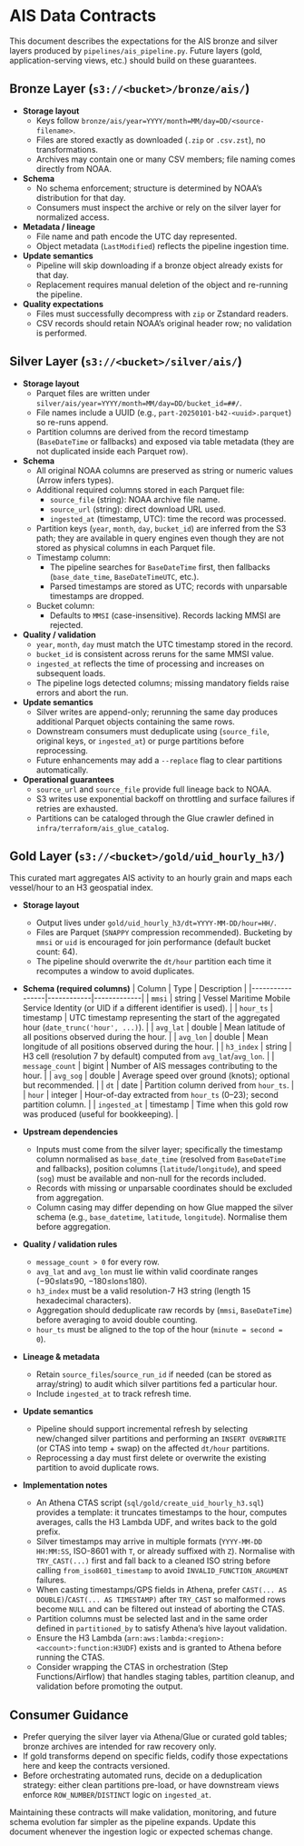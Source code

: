 # AIS Data Contracts

This document describes the expectations for the AIS bronze and silver layers produced by `pipelines/ais_pipeline.py`. Future layers (gold, application-serving views, etc.) should build on these guarantees.

## Bronze Layer (`s3://<bucket>/bronze/ais/`)

- **Storage layout**
  - Keys follow `bronze/ais/year=YYYY/month=MM/day=DD/<source-filename>`.
  - Files are stored exactly as downloaded (`.zip` or `.csv.zst`), no transformations.
  - Archives may contain one or many CSV members; file naming comes directly from NOAA.
- **Schema**
  - No schema enforcement; structure is determined by NOAA’s distribution for that day.
  - Consumers must inspect the archive or rely on the silver layer for normalized access.
- **Metadata / lineage**
  - File name and path encode the UTC day represented.
  - Object metadata (`LastModified`) reflects the pipeline ingestion time.
- **Update semantics**
  - Pipeline will skip downloading if a bronze object already exists for that day.
  - Replacement requires manual deletion of the object and re-running the pipeline.
- **Quality expectations**
  - Files must successfully decompress with `zip` or Zstandard readers.
  - CSV records should retain NOAA’s original header row; no validation is performed.

## Silver Layer (`s3://<bucket>/silver/ais/`)

- **Storage layout**
  - Parquet files are written under `silver/ais/year=YYYY/month=MM/day=DD/bucket_id=##/`.
  - File names include a UUID (e.g., `part-20250101-b42-<uuid>.parquet`) so re-runs append.
  - Partition columns are derived from the record timestamp (`BaseDateTime` or fallbacks) and exposed via table metadata (they are not duplicated inside each Parquet row).
- **Schema**
  - All original NOAA columns are preserved as string or numeric values (Arrow infers types).
  - Additional required columns stored in each Parquet file:
    - `source_file` (string): NOAA archive file name.
    - `source_url` (string): direct download URL used.
    - `ingested_at` (timestamp, UTC): time the record was processed.
  - Partition keys (`year`, `month`, `day`, `bucket_id`) are inferred from the S3 path; they are available in query engines even though they are not stored as physical columns in each Parquet file.
  - Timestamp column:
    - The pipeline searches for `BaseDateTime` first, then fallbacks (`base_date_time`, `BaseDateTimeUTC`, etc.).
    - Parsed timestamps are stored as UTC; records with unparsable timestamps are dropped.
  - Bucket column:
    - Defaults to `MMSI` (case-insensitive). Records lacking MMSI are rejected.
- **Quality / validation**
  - `year`, `month`, `day` must match the UTC timestamp stored in the record.
  - `bucket_id` is consistent across reruns for the same MMSI value.
  - `ingested_at` reflects the time of processing and increases on subsequent loads.
  - The pipeline logs detected columns; missing mandatory fields raise errors and abort the run.
- **Update semantics**
  - Silver writes are append-only; rerunning the same day produces additional Parquet objects containing the same rows.
  - Downstream consumers must deduplicate using (`source_file`, original keys, or `ingested_at`) or purge partitions before reprocessing.
  - Future enhancements may add a `--replace` flag to clear partitions automatically.
- **Operational guarantees**
  - `source_url` and `source_file` provide full lineage back to NOAA.
  - S3 writes use exponential backoff on throttling and surface failures if retries are exhausted.
  - Partitions can be cataloged through the Glue crawler defined in `infra/terraform/ais_glue_catalog`.

## Gold Layer (`s3://<bucket>/gold/uid_hourly_h3/`)

This curated mart aggregates AIS activity to an hourly grain and maps each vessel/hour to an H3 geospatial index.

- **Storage layout**
  - Output lives under `gold/uid_hourly_h3/dt=YYYY-MM-DD/hour=HH/`.
  - Files are Parquet (`SNAPPY` compression recommended). Bucketing by `mmsi` or `uid` is encouraged for join performance (default bucket count: 64).
  - The pipeline should overwrite the `dt/hour` partition each time it recomputes a window to avoid duplicates.

- **Schema (required columns)**
  | Column          | Type       | Description |
  |-----------------|------------|-------------|
  | `mmsi`          | string     | Vessel Maritime Mobile Service Identity (or UID if a different identifier is used). |
  | `hour_ts`       | timestamp  | UTC timestamp representing the start of the aggregated hour (`date_trunc('hour', ...)`). |
  | `avg_lat`       | double     | Mean latitude of all positions observed during the hour. |
  | `avg_lon`       | double     | Mean longitude of all positions observed during the hour. |
  | `h3_index`      | string     | H3 cell (resolution 7 by default) computed from `avg_lat`/`avg_lon`. |
  | `message_count` | bigint     | Number of AIS messages contributing to the hour. |
  | `avg_sog`       | double     | Average speed over ground (knots); optional but recommended. |
  | `dt`            | date       | Partition column derived from `hour_ts`. |
  | `hour`          | integer    | Hour-of-day extracted from `hour_ts` (0–23); second partition column. |
  | `ingested_at`   | timestamp  | Time when this gold row was produced (useful for bookkeeping). |

- **Upstream dependencies**
  - Inputs must come from the silver layer; specifically the timestamp column normalised as `base_date_time` (resolved from `BaseDateTime` and fallbacks), position columns (`latitude`/`longitude`), and speed (`sog`) must be available and non-null for the records included.
  - Records with missing or unparsable coordinates should be excluded from aggregation.
  - Column casing may differ depending on how Glue mapped the silver schema (e.g., `base_datetime`, `latitude`, `longitude`). Normalise them before aggregation.

- **Quality / validation rules**
  - `message_count > 0` for every row.
  - `avg_lat` and `avg_lon` must lie within valid coordinate ranges (−90≤lat≤90, −180≤lon≤180).
  - `h3_index` must be a valid resolution-7 H3 string (length 15 hexadecimal characters).
  - Aggregation should deduplicate raw records by (`mmsi`, `BaseDateTime`) before averaging to avoid double counting.
  - `hour_ts` must be aligned to the top of the hour (`minute = second = 0`).

- **Lineage & metadata**
  - Retain `source_files`/`source_run_id` if needed (can be stored as array/string) to audit which silver partitions fed a particular hour.
  - Include `ingested_at` to track refresh time.

- **Update semantics**
  - Pipeline should support incremental refresh by selecting new/changed silver partitions and performing an `INSERT OVERWRITE` (or CTAS into temp + swap) on the affected `dt/hour` partitions.
  - Reprocessing a day must first delete or overwrite the existing partition to avoid duplicate rows.

- **Implementation notes**
  - An Athena CTAS script (`sql/gold/create_uid_hourly_h3.sql`) provides a template: it truncates timestamps to the hour, computes averages, calls the H3 Lambda UDF, and writes back to the gold prefix.
  - Silver timestamps may arrive in multiple formats (`YYYY-MM-DD HH:MM:SS`, ISO-8601 with `T`, or already suffixed with `Z`). Normalise with `TRY_CAST(...)` first and fall back to a cleaned ISO string before calling `from_iso8601_timestamp` to avoid `INVALID_FUNCTION_ARGUMENT` failures.
  - When casting timestamps/GPS fields in Athena, prefer `CAST(... AS DOUBLE)`/`CAST(... AS TIMESTAMP)` after `TRY_CAST` so malformed rows become `NULL` and can be filtered out instead of aborting the CTAS.
  - Partition columns must be selected last and in the same order defined in `partitioned_by` to satisfy Athena’s hive layout validation.
  - Ensure the H3 Lambda (`arn:aws:lambda:<region>:<account>:function:H3UDF`) exists and is granted to Athena before running the CTAS.
  - Consider wrapping the CTAS in orchestration (Step Functions/Airflow) that handles staging tables, partition cleanup, and validation before promoting the output.

## Consumer Guidance

- Prefer querying the silver layer via Athena/Glue or curated gold tables; bronze archives are intended for raw recovery only.
- If gold transforms depend on specific fields, codify those expectations here and keep the contracts versioned.
- Before orchestrating automated runs, decide on a deduplication strategy: either clean partitions pre-load, or have downstream views enforce `ROW_NUMBER`/`DISTINCT` logic on `ingested_at`.

Maintaining these contracts will make validation, monitoring, and future schema evolution far simpler as the pipeline expands. Update this document whenever the ingestion logic or expected schemas change.
